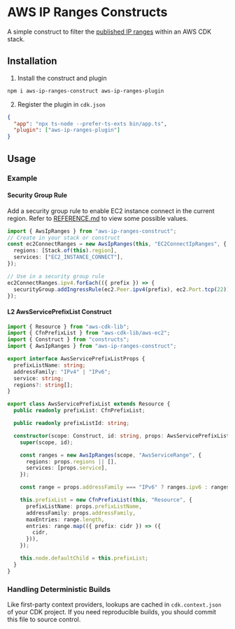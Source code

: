 # AWS IP Ranges Constructs

A simple construct to filter the
[published IP ranges](https://docs.aws.amazon.com/general/latest/gr/aws-ip-ranges.html)
within an AWS CDK stack.

## Installation

1. Install the construct and plugin

```bash
npm i aws-ip-ranges-construct aws-ip-ranges-plugin
```

2. Register the plugin in `cdk.json`

```json
{
  "app": "npx ts-node --prefer-ts-exts bin/app.ts",
  "plugin": ["aws-ip-ranges-plugin"]
}
```

## Usage

### Example

#### Security Group Rule

Add a security group rule to enable EC2 instance connect in the
current region. Refer to [REFERENCE.md](./REFERENCE.md) to view some
possible values.

```ts
import { AwsIpRanges } from "aws-ip-ranges-construct";
// Create in your stack or construct
const ec2ConnectRanges = new AwsIpRanges(this, "EC2ConnectIpRanges", {
  regions: [Stack.of(this).region],
  services: ["EC2_INSTANCE_CONNECT"],
});

// Use in a security group rule
ec2ConnectRanges.ipv4.forEach(({ prefix }) => {
  securityGroup.addIngressRule(ec2.Peer.ipv4(prefix), ec2.Port.tcp(22));
});
```

#### L2 AwsServicePrefixList Construct

```ts
import { Resource } from "aws-cdk-lib";
import { CfnPrefixList } from "aws-cdk-lib/aws-ec2";
import { Construct } from "constructs";
import { AwsIpRanges } from "aws-ip-ranges-construct";

export interface AwsServicePrefixListProps {
  prefixListName: string;
  addressFamily: "IPv4" | "IPv6";
  service: string;
  regions?: string[];
}

export class AwsServicePrefixList extends Resource {
  public readonly prefixList: CfnPrefixList;

  public readonly prefixListId: string;

  constructor(scope: Construct, id: string, props: AwsServicePrefixListProps) {
    super(scope, id);

    const ranges = new AwsIpRanges(scope, "AwsServiceRange", {
      regions: props.regions || [],
      services: [props.service],
    });

    const range = props.addressFamily === "IPv6" ? ranges.ipv6 : ranges.ipv4;

    this.prefixList = new CfnPrefixList(this, "Resource", {
      prefixListName: props.prefixListName,
      addressFamily: props.addressFamily,
      maxEntries: range.length,
      entries: range.map(({ prefix: cidr }) => ({
        cidr,
      })),
    });

    this.node.defaultChild = this.prefixList;
  }
}
```

### Handling Deterministic Builds

Like first-party context providers, lookups are cached in
`cdk.context.json` of your CDK project. If you need reproducible
builds, you should commit this file to source control.
